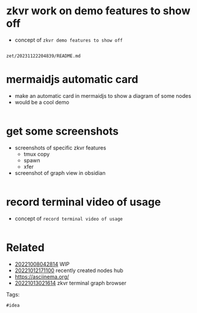 # zkvr work on demo features to show off

- concept of `zkvr demo features to show off`

```
```

` zet/20231122204839/README.md `

# mermaidjs automatic card

- make an automatic card in mermaidjs to show a diagram of some nodes
- would be a cool demo

```
```


# get some screenshots

- screenshots of specific zkvr features
  - tmux copy
  - spawn
  - xfer
- screenshot of graph view in obsidian

```
```


# record terminal video of usage

- concept of `record terminal video of usage`

```
```


# Related

- [20221008042814](/zet/20221008042814/README.md) WIP
- [20221012171100](/zet/20221012171100/README.md) recently created nodes hub
- https://asciinema.org/
- [20221013021614](/zet/20221013021614/README.md) zkvr terminal graph browser

Tags:

    #idea
